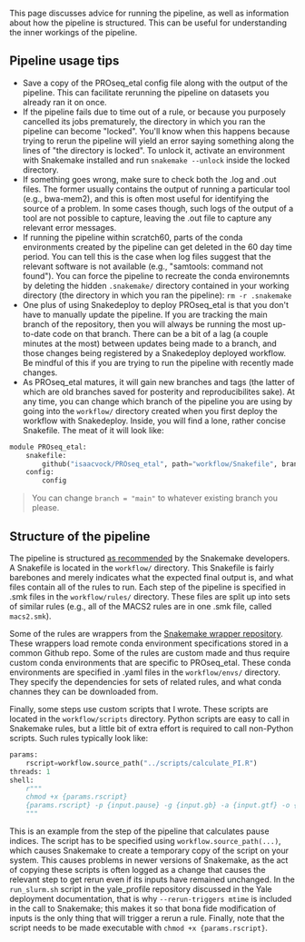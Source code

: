 This page discusses advice for running the pipeline, as well as information about how the pipeline is structured. This can be useful for understanding the inner workings of the pipeline.


## Pipeline usage tips

* Save a copy of the PROseq_etal config file along with the output of the pipeline. This can facilitate rerunning the pipeline on datasets you already ran it on once.
* If the pipeline fails due to time out of a rule, or because you purposely cancelled its jobs prematurely, the directory in which you ran the pipeline can become "locked". You'll know when this happens because trying to rerun the pipeline will yield an error saying something along the lines of "the directory is locked". To unlock it, activate an environment with Snakemake installed and run `snakemake --unlock` inside the locked directory. 
* If something goes wrong, make sure to check both the .log and .out files. The former usually contains the output of running a particular tool (e.g., bwa-mem2), and this is often most useful for identifying the source of a problem. In some cases though, such logs of the output of a tool are not possible to capture, leaving the .out file to capture any relevant error messages.
* If running the pipeline within scratch60, parts of the conda environments created by the pipeline can get deleted in the 60 day time period. You can tell this is the case when log files suggest that the relevant software is not available (e.g., "samtools: command not found"). You can force the pipeline to recreate the conda environemnts by deleting the hidden `.snakemake/` directory contained in your working directory (the directory in which you ran the pipeline): `rm -r .snakemake`
* One plus of using Snakedeploy to deploy PROseq_etal is that you don't have to manually update the pipeline. If you are tracking the main branch of the repository, then you will always be running the most up-to-date code on that branch. There can be a bit of a lag (a couple minutes at the most) between updates being made to a branch, and those changes being registered by a Snakedeploy deployed workflow. Be mindful of this if you are trying to run the pipeline with recently made changes.
* As PROseq_etal matures, it will gain new branches and tags (the latter of which are old branches saved for posterity and reproducibilites sake). At any time, you can change which branch of the pipeline you are using by going into the `workflow/` directory created when you first deploy the workflow with Snakedeploy. Inside, you will find a lone, rather concise Snakefile. The meat of it will look like:

``` python
module PROseq_etal:
    snakefile:
        github("isaacvock/PROseq_etal", path="workflow/Snakefile", branch = "main")
    config:
        config
```

>You can change `branch = "main"` to whatever existing branch you please.

## Structure of the pipeline

The pipeline is structured [as recommended](https://snakemake.readthedocs.io/en/stable/snakefiles/deployment.html#integrated-package-management) by the Snakemake developers. A Snakefile is located in the `workflow/` directory. This Snakefile is fairly barebones and merely indicates what the expected final output is, and what files contain all of the rules to run. Each step of the pipeline is specified in .smk files in the `workflow/rules/` directory. These files are split up into sets of similar rules (e.g., all of the MACS2 rules are in one .smk file, called `macs2.smk`).

Some of the rules are wrappers from the [Snakemake wrapper repository](https://snakemake-wrappers.readthedocs.io/en/stable/). These wrappers load remote conda environment specifications stored in a common Github repo. Some of the rules are custom made and thus require custom conda environments that are specific to PROseq_etal. These conda environments are specified in .yaml files in the `workflow/envs/` directory. They specify the dependencies for sets of related rules, and what conda channes they can be downloaded from.

Finally, some steps use custom scripts that I wrote. These scripts are located in the `workflow/scripts` directory. Python scripts are easy to call in Snakemake rules, but a little bit of extra effort is required to call non-Python scripts. Such rules typically look like:

``` python
params:
    rscript=workflow.source_path("../scripts/calculate_PI.R")
threads: 1
shell:
    r"""
    chmod +x {params.rscript}
    {params.rscript} -p {input.pause} -g {input.gb} -a {input.gtf} -o {output.PI}
    """
```

This is an example from the step of the pipeline that calculates pause indices. The script has to be specified using `workflow.source_path(...)`, which causes Snakemake to create a temporary copy of the script on your system. This causes problems in newer versions of Snakemake, as the act of copying these scripts is often logged as a change that causes the relevant step to get rerun even if its inputs have remained unchanged. In the `run_slurm.sh` script in the yale_profile repository discussed in the Yale deployment documentation, that is why `--rerun-triggers mtime` is included in the call to Snakemake; this makes it so that bona fide modification of inputs is the only thing that will trigger a rerun a rule. Finally, note that the script needs to be made executable with `chmod +x {params.rscript}`.


